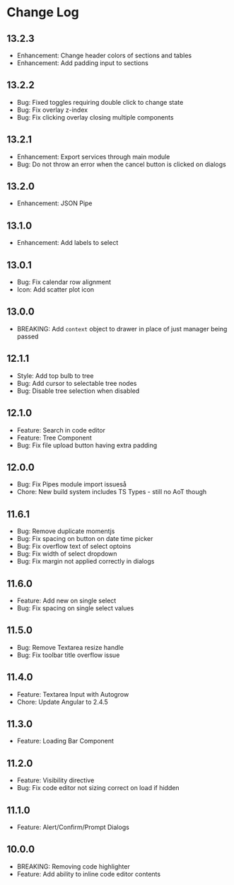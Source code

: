 # Change Log

## 13.2.3
- Enhancement: Change header colors of sections and tables
- Enhancement: Add padding input to sections

## 13.2.2
- Bug: Fixed toggles requiring double click to change state
- Bug: Fix overlay z-index
- Bug: Fix clicking overlay closing multiple components

## 13.2.1
- Enhancement: Export services through main module
- Bug: Do not throw an error when the cancel button is clicked on dialogs

## 13.2.0
- Enhancement: JSON Pipe

## 13.1.0
- Enhancement: Add labels to select

## 13.0.1
- Bug: Fix calendar row alignment
- Icon: Add scatter plot icon

## 13.0.0
- BREAKING: Add `context` object to drawer in place of just manager being passed

## 12.1.1
- Style: Add top bulb to tree
- Bug: Add cursor to selectable tree nodes
- Bug: Disable tree selection when disabled

## 12.1.0
- Feature: Search in code editor
- Feature: Tree Component
- Bug: Fix file upload button having extra padding

## 12.0.0
- Bug: Fix Pipes module import issueså
- Chore: New build system includes TS Types - still no AoT though

## 11.6.1
- Bug: Remove duplicate momentjs
- Bug: Fix spacing on button on date time picker
- Bug: Fix overflow text of select optoins
- Bug: Fix width of select dropdown
- Bug: Fix margin not applied correctly in dialogs

## 11.6.0
- Feature: Add new on single select
- Bug: Fix spacing on single select values

## 11.5.0
- Bug: Remove Textarea resize handle
- Bug: Fix toolbar title overflow issue

## 11.4.0
- Feature: Textarea Input with Autogrow
- Chore: Update Angular to 2.4.5

## 11.3.0
- Feature: Loading Bar Component

## 11.2.0
- Feature: Visibility directive
- Bug: Fix code editor not sizing correct on load if hidden

## 11.1.0
- Feature: Alert/Confirm/Prompt Dialogs

## 10.0.0
- BREAKING: Removing code highlighter
- Feature: Add ability to inline code editor contents
